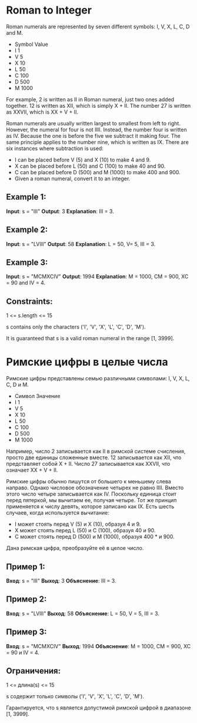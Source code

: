 # Roman to Integer

Roman numerals are represented by seven different symbols: I, V, X, L, C, D and M.

* Symbol       Value
* I             1
* V             5
* X             10
* L             50
* C             100
* D             500
* M             1000

For example, 2 is written as II in Roman numeral, just two ones added together. 12 is written as XII, which is simply X + II. The number 27 is written as XXVII, which is XX + V + II.

Roman numerals are usually written largest to smallest from left to right. However, the numeral for four is not IIII. Instead, the number four is written as IV. Because the one is before the five we subtract it making four. The same principle applies to the number nine, which is written as IX. There are six instances where subtraction is used:

* I can be placed before V (5) and X (10) to make 4 and 9. 
* X can be placed before L (50) and C (100) to make 40 and 90. 
* C can be placed before D (500) and M (1000) to make 400 and 900.
* Given a roman numeral, convert it to an integer.

## Example 1:

**Input**: s = "III"
**Output**: 3
**Explanation**: III = 3.

## Example 2:

**Input**: s = "LVIII"
**Output**: 58
**Explanation**: L = 50, V= 5, III = 3.

## Example 3:

**Input**: s = "MCMXCIV"
**Output**: 1994
**Explanation**: M = 1000, CM = 900, XC = 90 and IV = 4.
 

## Constraints:

1 <= s.length <= 15

s contains only the characters ('I', 'V', 'X', 'L', 'C', 'D', 'M').

It is guaranteed that s is a valid roman numeral in the range [1, 3999].

# Римские цифры в целые числа

Римские цифры представлены семью различными символами: I, V, X, L, C, D и M.

* Символ   Значение
* I          1
* V          5
* X         10
* L         50
* C        100
* D        500
* M       1000

Например, число 2 записывается как II в римской системе счисления, просто две единицы сложенные вместе. 12 записывается как XII, что представляет собой X + II. Число 27 записывается как XXVII, что означает XX + V + II.

Римские цифры обычно пишутся от большего к меньшему слева направо. Однако числовое обозначение четырех не равно IIII. Вместо этого число четыре записывается как IV. Поскольку единица стоит перед пятеркой, мы вычитаем ее, получая четыре. Тот же принцип применяется к числу девять, которое записано как IX. Есть шесть случаев, когда используется вычитание:

* I может стоять перед V (5) и X (10), образуя 4 и 9.
* X может стоять перед L (50) и C (100), образуя 40 и 90.
* C может стоять перед D (500) и M (1000), образуя 400 * и 900.

Дана римская цифра, преобразуйте её в целое число.

## Пример 1:

**Вход**: s = "III"
**Выход**: 3
**Объяснение**: III = 3.

## Пример 2:

**Вход**: s = "LVIII"
**Выход**: 58
**Объяснение**: L = 50, V = 5, III = 3.

## Пример 3:

**Вход**: s = "MCMXCIV"
**Выход**: 1994
**Объяснение**: M = 1000, CM = 900, XC = 90 и IV = 4.

## Ограничения:

1 <= длина(s) <= 15

s содержит только символы ('I', 'V', 'X', 'L', 'C', 'D', 'M').

Гарантируется, что s является допустимой римской цифрой в диапазоне [1, 3999].